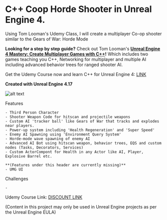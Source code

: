 # C++ Coop Horde Shooter in Unreal Engine 4.
Using Tom Looman's Udemy Class, I will create a multiplayer Co-op shooter similar to the Gears of War: Horde Mode

**Looking for a step by step guide?** Check out Tom Looman's **[Unreal Engine 4 Mastery: Create Multiplayer Games with C++](https://www.udemy.com/unrealengine-cpp/?couponCode=TLGH14)!** Which includes two games teaching you C++, Networking for multiplayer and multiple AI including advanced behavior trees for ranged shooter AI.

Get the Udemy Course now and learn C++ for Unreal Engine 4: [LINK](https://www.udemy.com/unrealengine-cpp/?couponCode=TLGH14)

**Created with Unreal Engine 4.17**

![alt text](http://www.tomlooman.com/wp-content/uploads/2017/12/Thumb_MainUE4Course30_header.jpg)

Features

	- Third Person Character
	- Shooter Weapon Code for hitscan and projectile weapons
	- Custom AI 'tracker ball' like Gears of War that tracks and explodes near players.
	- Power-up system including 'Health Regeneration' and 'Super Speed'
	- Enemy AI Spawning using 'Environment Query System'
	- Horde-mode wave spawning of enemy AI
	- Advanced AI Bot using hitscan weapon, behavior trees, EQS and custom nodes (Tasks, Decorators, Services)
	- Custom ActorCompont for Health in any Actor like AI, Player, Explosive Barrel etc.
	
	**(Features under this header are currently missing)**
	- UMG UI
	
Challenges

	- 

Udemy Course Link: [DISCOUNT LINK](https://www.udemy.com/unrealengine-cpp/?couponCode=TLGH14)

(Content in this project may only be used in Unreal Engine projects as per the Unreal Engine EULA)
